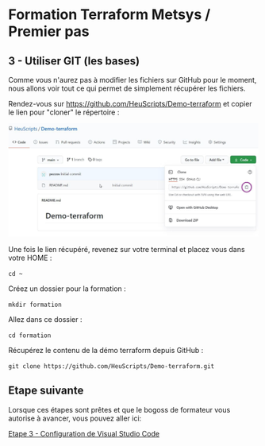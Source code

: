 # Formation Terraform Metsys / Premier pas

  

## 3 - Utiliser GIT (les bases)

Comme vous n'aurez pas à modifier les fichiers sur GitHub pour le moment, nous allons voir tout ce qui permet de simplement récupérer les fichiers.

Rendez-vous sur https://github.com/HeuScripts/Demo-terraform et copier le lien pour "cloner" le répertoire :

![](https://github.com/HeuScripts/Formation/blob/main/Premier-Pas/Git/git1.jpg?raw=true)

Une fois le lien récupéré, revenez sur votre terminal et placez vous dans votre HOME :

`cd ~`

Créez un dossier pour la formation :

`mkdir formation`

Allez dans ce dossier :

`cd formation`

Récupérez le contenu de la démo terraform depuis GitHub :

`git clone https://github.com/HeuScripts/Demo-terraform.git`


## Etape suivante
Lorsque ces étapes sont prêtes et que le bogoss de formateur vous autorise à avancer, vous pouvez aller ici:

[Etape 3 - Configuration de Visual Studio Code](https://github.com/HeuScripts/Formation/tree/main/Installation/Etape-3)